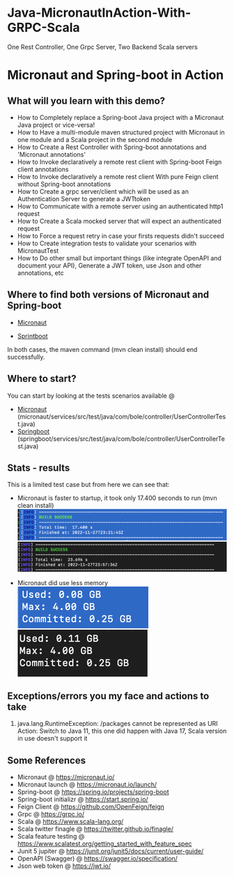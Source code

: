 # Java-MicronautInAction-With-GRPC-Scala
One Rest Controller, One Grpc Server, Two Backend Scala servers

Micronaut and Spring-boot in Action
==============================================

## What will you learn with this demo?

- How to Completely replace a Spring-boot Java project with a Micronaut Java project or vice-versa!
- How to Have a multi-module maven structured project with Micronaut in one module and a Scala project in the second module
- How to Create a Rest Controller with Spring-boot annotations and 'Micronaut annotations'
- How to Invoke declaratively a remote rest client with Spring-boot Feign client annotations 
- How to Invoke declaratively a remote rest client With pure Feign client without Spring-boot annotations
- How to Create a grpc server/client which will be used as an Authentication Server to generate a JWTtoken
- How to Communicate with a remote server using an authenticated http1 request
- How to Create a Scala mocked server that will expect an authenticated request
- How to Force a request retry in case your firsts requests didn't succeed
- How to Create integration tests to validate your scenarios with MicronautTest
- How to Do other small but important things (like integrate OpenAPI and document your API), Generate a JWT token, use Json and other annotations, etc


## Where to find both versions of Micronaut and Spring-boot

- [Micronaut](micronaut/)

- [Sprintboot](springboot/)

In both cases, the maven command (mvn clean install) should end successfully.

## Where to start?
You can start by looking at the tests scenarios available @ 
- [Micronaut](micronaut/service/src/test/java/com/bole/controller/UserControllerTest.java) (micronaut/services/src/test/java/com/bole/controller/UserControllerTest.java)
- [Springboot](spring-boot/service/src/test/java/com/bole/controller/UserControllerTest.java) (springboot/services/src/test/java/com/bole/controller/UserControllerTest.java)

## Stats - results
This is a limited test case but from here we can see that:
- Micronaut is faster to startup, it took only 17.400 seconds to run (mvn clean install)</br>
![My image](sshots/micronaut.png) </br>
![My image](sshots/springboot.png)

- Micronaut did use less memory</br>
![My image](sshots/micronautMem.png) </br>
![My image](sshots/springbootMem.png)

## Exceptions/errors you my face and actions to take
1. java.lang.RuntimeException: /packages cannot be represented as URI </br>
  Action:
  Switch to Java 11, this one did happen with Java 17, Scala version in use doesn't support it


## Some References

- Micronaut @ https://micronaut.io/
- Micronaut launch @ https://micronaut.io/launch/
- Spring-boot @ https://spring.io/projects/spring-boot
- Spring-boot initializr @ https://start.spring.io/
- Feign Client @ https://github.com/OpenFeign/feign
- Grpc @ https://grpc.io/
- Scala @ https://www.scala-lang.org/
- Scala twitter finagle @ https://twitter.github.io/finagle/
- Scala feature testing @ https://www.scalatest.org/getting_started_with_feature_spec
- Junit 5 jupiter @ https://junit.org/junit5/docs/current/user-guide/
- OpenAPI (Swagger) @ https://swagger.io/specification/
- Json web token @ https://jwt.io/
